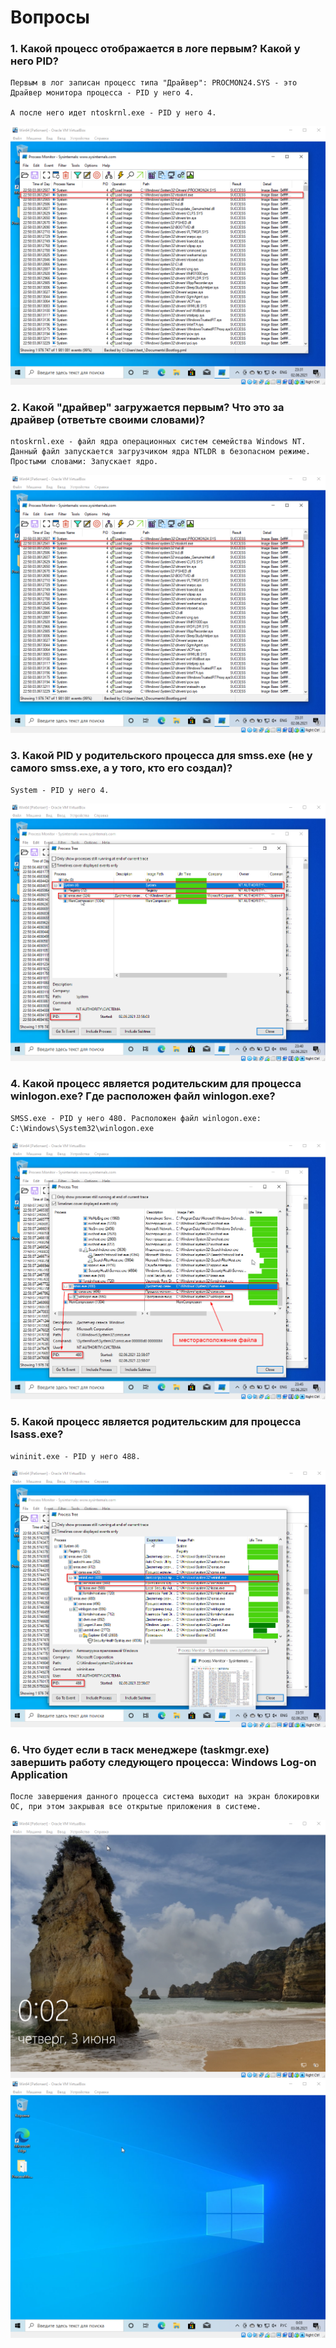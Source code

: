# Вопросы

### 1. Какой процесс отображается в логе первым? Какой у него PID?

    Первым в лог записан процесс типа "Драйвер": PROCMON24.SYS - это Драйвер монитора процесса - PID у него 4.

    А после него идет ntoskrnl.exe - PID у него 4.

![](pic/um.PNG)

### 2. Какой "драйвер" загружается первым? Что это за драйвер (ответьте своими словами)?

    ntoskrnl.exe - файл ядра операционных систем семейства Windows NT. Данный файл запускается загрузчиком ядра NTLDR в безопасном режиме. Простыми словами: Запускает ядро.

![](pic/dois.PNG)

### 3. Какой PID у родительского процесса для smss.exe (не у самого smss.exe, а у того, кто его создал)?

    System - PID у него 4.

![](pic/tres.PNG)

### 4. Какой процесс является родительским для процесса winlogon.exe? Где расположен файл winlogon.exe?

    SMSS.exe - PID у него 480. Расположен файл winlogon.exe: C:\Windows\System32\winlogon.exe

![](pic/quatro.PNG)

### 5. Какой процесс является родительским для процесса lsass.exe?

    wininit.exe - PID у него 488.

![](pic/cinco.PNG)

### 6. Что будет если в таск менеджере (taskmgr.exe) завершить работу следующего процесса: Windows Log-on Application

    После завершения данного процесса система выходит на экран блокировки ОС, при этом закрывая все открытые приложения в системе.

![](pic/seis.PNG)
![](pic/sete.PNG)